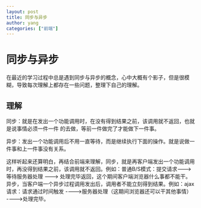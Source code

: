```yaml
---
layout: post
title: 同步与异步
author: yang
categories: ["前端"]
---
```


# 同步与异步

在最近的学习过程中总是遇到同步与异步的概念，心中大概有个影子，但是很模糊，导致每次理解上都存在一些问题，整理下自己的理解。

## 理解

同步：就是在发出一个功能调用时，在没有得到结果之前，该调用就不返回，也就是说事情必须一件一件 的去做，等前一件做完了才能做下一件事。

异步：发出一个功能调用后不用一直等待，而是继续执行下面的操作。就是说做一件事和上一件事没有关系。

这样听起来还算明白，再结合前端来理解，同步，就是再客户端发出一个功能调用时，再没得到结果之前，该调用就不返回。例如：普通B/S模式：提交请求--->等待服务器处理 ---> 处理完毕返回，这个期间客户端浏览器什么事都不能干。异步，当客户端一个异步过程调用发出后，调用者不能立刻得到结果。例如：ajax请求：请求通过时间触发 ---->服务器处理（这期间浏览器还可以干其他事情） ---->处理完毕。